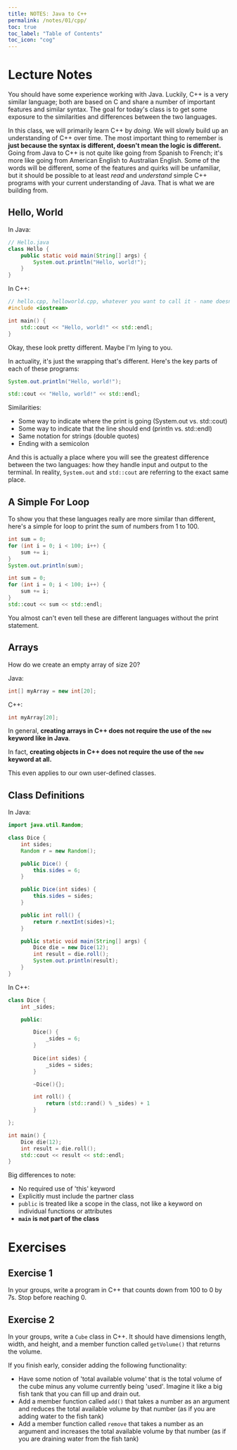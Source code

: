 ```yaml
---
title: NOTES: Java to C++
permalink: /notes/01/cpp/
toc: true
toc_label: "Table of Contents"
toc_icon: "cog"
---
```


# Lecture Notes

You should have some experience working with Java. Luckily, C++ is a very similar language; both are based on C and share a number of important features and similar syntax. The goal for today's class is to get some exposure to the similarities and differences between the two languages. 

In this class, we will primarily learn C++ by _doing_. We will slowly build up an understanding of C++ over time. The most important thing to remember is **just because the syntax is different, doesn't mean the logic is different.** Going from Java to C++ is not quite like going from Spanish to French; it's more like going from American English to Australian English. Some of the words will be different, some of the features and quirks will be unfamiliar, but it should be possible to at least _read_ and _understand_ simple C++ programs with your current understanding of Java. That is what we are building from. 

## Hello, World

In Java:

```java
// Hello.java
class Hello {   
    public static void main(String[] args) {
        System.out.println("Hello, world!");
    }
}
```

In C++:

```cpp
// hello.cpp, helloworld.cpp, whatever you want to call it - name doesn't matter
#include <iostream>

int main() {
    std::cout << "Hello, world!" << std::endl;
}
```

Okay, these look pretty different. Maybe I'm lying to you. 

In actuality, it's just the wrapping that's different. Here's the key parts of each of these programs:

```java
System.out.println("Hello, world!");
```

```cpp
std::cout << "Hello, world!" << std::endl;
```

Similarities:
- Some way to indicate where the print is going (System.out vs. std::cout)
- Some way to indicate that the line should end (println vs. std::endl)
- Same notation for strings (double quotes)
- Ending with a semicolon

And this is actually a place where you will see the greatest difference between the two languages: how they handle input and output to the terminal. In reality, `System.out` and `std::cout` are referring to the exact same place. 

## A Simple For Loop 

To show you that these languages really are more similar than different, here's a simple for loop to print the sum of numbers from 1 to 100. 

```java
int sum = 0;
for (int i = 0; i < 100; i++) {
    sum += i;
}
System.out.println(sum);
```

```cpp
int sum = 0;
for (int i = 0; i < 100; i++) {
    sum += i;
}
std::cout << sum << std::endl;
```

You almost can't even tell these are different languages without the print statement. 

## Arrays

How do we create an empty array of size 20?

Java:

```java
int[] myArray = new int[20];
```

C++:

```cpp
int myArray[20];
```

In general, **creating arrays in C++ does not require the use of the `new` keyword like in Java**. 

In fact, **creating objects in C++ does not require the use of the `new` keyword at all.**

This even applies to our own user-defined classes. 

## Class Definitions

In Java:

```java
import java.util.Random;

class Dice {
    int sides;
    Random r = new Random();

    public Dice() {
        this.sides = 6;
    }

    public Dice(int sides) {
        this.sides = sides;
    }

    public int roll() {
        return r.nextInt(sides)+1;
    }

    public static void main(String[] args) {
        Dice die = new Dice(12);
        int result = die.roll();
        System.out.println(result);
    }
}
```

In C++:

```cpp
class Dice {
    int _sides;

    public:

        Dice() {
            _sides = 6;
        }
    
        Dice(int sides) {
            _sides = sides;
        }

        ~Dice(){};

        int roll() {
            return (std::rand() % _sides) + 1
        }

};

int main() {
    Dice die(12);
    int result = die.roll();
    std::cout << result << std::endl;
}
```

Big differences to note:
- No required use of 'this' keyword
- Explicitly must include the partner class 
- `public` is treated like a scope in the class, not like a keyword on individual functions or attributes 
- **`main` is not part of the class**


# Exercises

## Exercise 1

In your groups, write a program in C++ that counts down from 100 to 0 by 7s. Stop before reaching 0. 

## Exercise 2

In your groups, write a `Cube` class in C++. It should have dimensions length, width, and height, and a member function called `getVolume()` that returns the volume. 

If you finish early, consider adding the following functionality:

- Have some notion of 'total available volume' that is the total volume of the cube minus any volume currently being 'used'. Imagine it like a big fish tank that you can fill up and drain out. 
- Add a member function called `add()` that takes a number as an argument and reduces the total available volume by that number (as if you are adding water to the fish tank)
- Add a member function called `remove` that takes a number as an argument and increases the total available volume by that number (as if you are draining water from the fish tank)